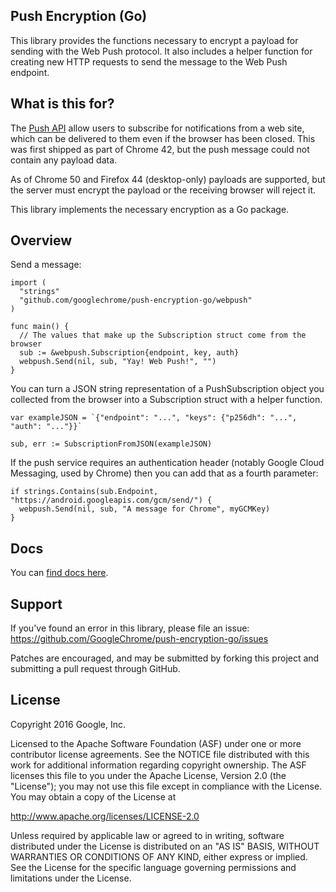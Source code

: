 Push Encryption (Go)
----------------------

This library provides the functions necessary to encrypt a payload for sending
with the Web Push protocol. It also includes a helper function for creating new
HTTP requests to send the message to the Web Push endpoint.

What is this for?
-----------------

The [Push API](http://w3c.github.io/push-api/) allow users to subscribe for
notifications from a web site, which can be delivered to them even if the
browser has been closed. This was first shipped as part of Chrome 42, but the
push message could not contain any payload data.

As of Chrome 50 and Firefox 44 (desktop-only) payloads are supported, but the
server must encrypt the payload or the receiving browser will reject it.

This library implements the necessary encryption as a Go package.

Overview
--------

Send a message:

```
import (
  "strings"
  "github.com/googlechrome/push-encryption-go/webpush"
)

func main() {
  // The values that make up the Subscription struct come from the browser
  sub := &webpush.Subscription{endpoint, key, auth}
  webpush.Send(nil, sub, "Yay! Web Push!", "")
}
```

You can turn a JSON string representation of a PushSubscription object you
collected from the browser into a Subscription struct with a helper function.

```
var exampleJSON = `{"endpoint": "...", "keys": {"p256dh": "...", "auth": "..."}}`

sub, err := SubscriptionFromJSON(exampleJSON)
```

If the push service requires an authentication header (notably Google Cloud
Messaging, used by Chrome) then you can add that as a fourth parameter:

```
if strings.Contains(sub.Endpoint, "https://android.googleapis.com/gcm/send/") {
  webpush.Send(nil, sub, "A message for Chrome", myGCMKey)
}
```

Docs
-----

You can [find docs here](https://godoc.org/github.com/GoogleChrome/push-encryption-go/webpush).

Support
-------

If you've found an error in this library, please file an issue:
https://github.com/GoogleChrome/push-encryption-go/issues

Patches are encouraged, and may be submitted by forking this project and
submitting a pull request through GitHub.

License
-------

Copyright 2016 Google, Inc.

Licensed to the Apache Software Foundation (ASF) under one or more contributor
license agreements.  See the NOTICE file distributed with this work for
additional information regarding copyright ownership.  The ASF licenses this
file to you under the Apache License, Version 2.0 (the "License"); you may not
use this file except in compliance with the License.  You may obtain a copy of
the License at

  http://www.apache.org/licenses/LICENSE-2.0

Unless required by applicable law or agreed to in writing, software
distributed under the License is distributed on an "AS IS" BASIS, WITHOUT
WARRANTIES OR CONDITIONS OF ANY KIND, either express or implied.  See the
License for the specific language governing permissions and limitations under
the License.
